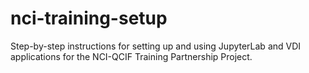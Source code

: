 # nci-training-setup
Step-by-step instructions for setting up and using JupyterLab and VDI applications for the NCI-QCIF Training Partnership Project.
